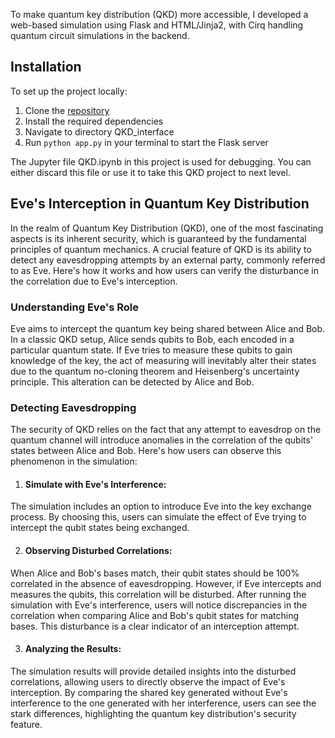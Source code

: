 To make quantum key distribution (QKD) more accessible, I developed a web-based simulation using Flask and HTML/Jinja2, with Cirq handling quantum circuit simulations in the backend.

## Installation
To set up the project locally:
1. Clone the [repository](https://github.com/shivam1kamboj/QKD_interface.git)
2. Install the required dependencies
3. Navigate to directory QKD_interface
4. Run `python app.py` in your terminal to start the Flask server

The Jupyter file QKD.ipynb in this project is used for debugging. You can either discard this file or use it to take this QKD project to next level. 

## Eve's Interception in Quantum Key Distribution

In the realm of Quantum Key Distribution (QKD), one of the most fascinating aspects is its inherent security, which is guaranteed by the fundamental principles of quantum mechanics. A crucial feature of QKD is its ability to detect any eavesdropping attempts by an external party, commonly referred to as Eve. Here's how it works and how users can verify the disturbance in the correlation due to Eve's interception.

### Understanding Eve's Role

Eve aims to intercept the quantum key being shared between Alice and Bob. In a classic QKD setup, Alice sends qubits to Bob, each encoded in a particular quantum state. If Eve tries to measure these qubits to gain knowledge of the key, the act of measuring will inevitably alter their states due to the quantum no-cloning theorem and Heisenberg's uncertainty principle. This alteration can be detected by Alice and Bob.

### Detecting Eavesdropping

The security of QKD relies on the fact that any attempt to eavesdrop on the quantum channel will introduce anomalies in the correlation of the qubits' states between Alice and Bob. Here's how users can observe this phenomenon in the simulation:

1. #### Simulate with Eve's Interference: 
The simulation includes an option to introduce Eve into the key exchange process. By choosing this, users can simulate the effect of Eve trying to intercept the qubit states being exchanged.

2. #### Observing Disturbed Correlations: 
When Alice and Bob's bases match, their qubit states should be 100% correlated in the absence of eavesdropping. However, if Eve intercepts and measures the qubits, this correlation will be disturbed. After running the simulation with Eve's interference, users will notice discrepancies in the correlation when comparing Alice and Bob's qubit states for matching bases. This disturbance is a clear indicator of an interception attempt.

3. #### Analyzing the Results: 
The simulation results will provide detailed insights into the disturbed correlations, allowing users to directly observe the impact of Eve's interception. By comparing the shared key generated without Eve's interference to the one generated with her interference, users can see the stark differences, highlighting the quantum key distribution's security feature.